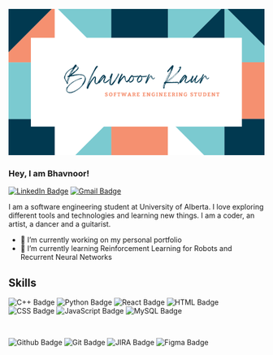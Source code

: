 [![Bhavnoor GitHub Banner](./assets/Bhavnoor-Github-Banner.png)](https://braydoncoyer.dev)
### Hey, I am Bhavnoor!

[![LinkedIn Badge](https://img.shields.io/badge/LinkedIn-Profile-informational?style=flat&logo=linkedin&logoColor=white&color=0D76A8)](https://www.linkedin.com/in/bhavnoor-kaur/)
[![Gmail Badge](https://img.shields.io/badge/Gmail-Contact-blue?style=flat&logo=gmail&logoColor=white&color=0D76A8)](https://mail.google.com/mail/?view=cm&fs=1&tf=1&to=bhavnoorks@gmail.com)

I am a software engineering student at University of Alberta. I love exploring different tools and technologies and learning new things. I am a coder, an artist, a dancer and a guitarist. 

- 🔭 I’m currently working on my personal portfolio
- 🌱 I’m currently learning Reinforcement Learning for Robots and Recurrent Neural Networks



## Skills
![C++ Badge](https://img.shields.io/badge/Code-C++-2c9c91?style=flat&logo=cplusplus&logoColor=white)
![Python Badge](https://img.shields.io/badge/Code-Python-2c9c91?style=flat&logo=python&logoColor=white)
![React Badge](https://img.shields.io/badge/Code-React-2c9c91?style=flat&logo=react&logoColor=white)
![HTML Badge](https://img.shields.io/badge/Code-HTML-2c9c91?style=flat&logo=html5&logoColor=white)
![CSS Badge](https://img.shields.io/badge/Style-CSS-2c9c91?style=flat&logo=css3&logoColor=white)
![JavaScript Badge](https://img.shields.io/badge/Code-JavaScript-2c9c91?style=flat&logo=javascript&logoColor=white)
![MySQL Badge](https://img.shields.io/badge/Code-MySQL-2c9c91?style=flat&logo=mysql&logoColor=white)

<br>

![Github Badge](https://img.shields.io/badge/Tools-GitHub-2c9c91?style=flat&logo=github&logoColor=white)
![Git Badge](https://img.shields.io/badge/Tools-Git-2c9c91?style=flat&logo=git&logoColor=white)
![JIRA Badge](https://img.shields.io/badge/Tools-JIRA-2c9c91?style=flat&logo=JIRA-Software&logoColor=white)
![Figma Badge](https://img.shields.io/badge/Tools-Figma-2c9c91?style=flat&logo=figma&logoColor=white)



<!--
**Bhavnoor-Kaur/Bhavnoor-Kaur** is a ✨ _special_ ✨ repository because its `README.md` (this file) appears on your GitHub profile.

Here are some ideas to get you started:

- 🔭 I’m currently working on ...
- 🌱 I’m currently learning ...
- 👯 I’m looking to collaborate on ...
- 🤔 I’m looking for help with ...
- 💬 Ask me about ...
- 📫 How to reach me: ...
- 😄 Pronouns: ...
- ⚡ Fun fact: ...
-->
